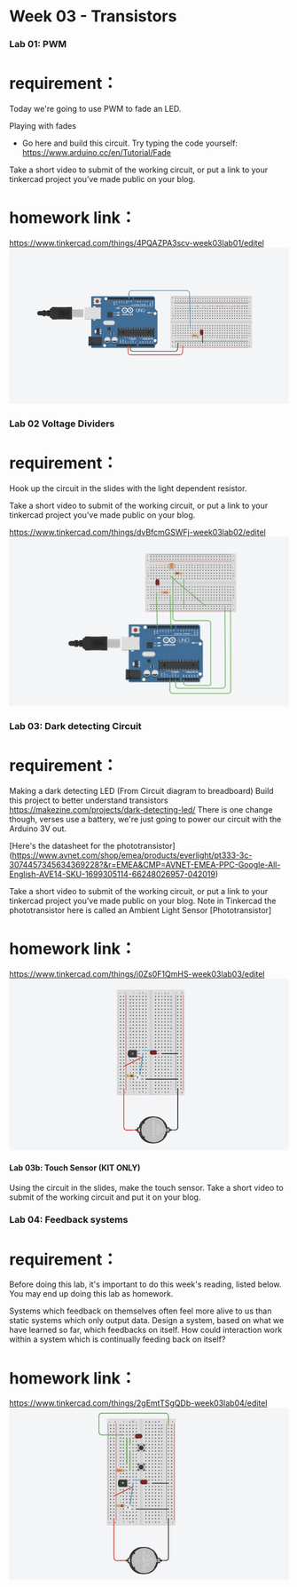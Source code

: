 # Week 03 - Transistors

### Lab 01: PWM

# requirement：
Today we're going to use PWM to fade an LED.

Playing with fades

- Go here and build this circuit. Try typing the code yourself: https://www.arduino.cc/en/Tutorial/Fade

Take a short video to submit of the working circuit, or put a link to your tinkercad project you've made public on your blog.

# homework link：
https://www.tinkercad.com/things/4PQAZPA3scv-week03lab01/editel
![image](https://github.com/mylin04202/img/blob/main/W03L01.jpg)

### Lab 02 Voltage Dividers

# requirement：
Hook up the circuit in the slides with the light dependent resistor. 

Take a short video to submit of the working circuit, or put a link to your tinkercad project you've made public on your blog.

https://www.tinkercad.com/things/dvBfcmGSWFj-week03lab02/editel
![image](https://github.com/mylin04202/img/blob/main/W03L02.jpg)

### Lab 03: Dark detecting Circuit

# requirement：
Making a dark detecting LED (From Circuit diagram to breadboard) Build this project to better understand transistors https://makezine.com/projects/dark-detecting-led/ There is one change though, verses use a battery, we're just going to power our circuit with the Arduino 3V out.

[Here's the datasheet for the phototransistor] (https://www.avnet.com/shop/emea/products/everlight/pt333-3c-3074457345634369228?&r=EMEA&CMP=AVNET-EMEA-PPC-Google-All-English-AVE14-SKU-1699305114-66248026957-042019)

Take a short video to submit of the working circuit, or put a link to your tinkercad project you've made public on your blog. Note in Tinkercad the phototransistor here is called an Ambient Light Sensor [Phototransistor]


# homework link：
https://www.tinkercad.com/things/i0Zs0F1QmHS-week03lab03/editel
![image](https://github.com/mylin04202/img/blob/main/W03L03.jpg)

#### Lab 03b: Touch Sensor (KIT ONLY) 

Using the circuit in the slides, make the touch sensor.
Take a short video to submit of the working circuit and put it on your blog. 



### Lab 04: Feedback systems

# requirement：
Before doing this lab, it's important to do this week's reading, listed below. You may end up doing this lab as homework.

Systems which feedback on themselves often feel more alive to us than static systems which only output data. Design a system, based on what we have learned so far, which feedbacks on itself. How could interaction work within a system which is continually feeding back on itself?

# homework link：
https://www.tinkercad.com/things/2gEmtTSgQDb-week03lab04/editel
![image](https://github.com/mylin04202/img/blob/main/W03L04.jpg)
